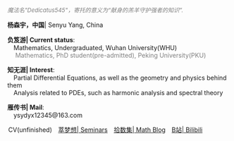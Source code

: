 <style>
.bjimg{
  position: fixed;
  top: 0;
  left: 0;
  width:100%;
height:100%;
min-width: 1000px;
z-index:-10;
zoom: 1;
  background-image: url(https://github.com/SenyuYangPDELearner/SenyuYangPDELearner.github.io/blob/main/images/1701785178015.jpeg?raw=true);
  background-repeat: no-repeat;
  background-size: contain;
  background-position: center 0;
  opacity: 0.3;
  }
</style>
<head>    
<script src="https://cdn.mathjax.org/mathjax/latest/MathJax.js?config=TeX-AMS-MML_HTMLorMML" type="text/javascript"></script>
<script type="text/x-mathjax-config">
MathJax.Hub.Config({
        tex2jax: {
        skipTags: ['script', 'noscript', 'style', 'textarea', 'pre'],
        inlineMath: [['$','$']]
        }
});
</script>
</head>
<div class="bjimg"></div>

*<font size="2" color="grey">魔法名"Dedicatus545"，寄托的意义为“献身的羔羊守护强者的知识”. </font>*

<p><b>杨森宇，中国</b>| Senyu Yang, China</p>
<p><b>负笈游| Current status</b>: <br>
  &emsp;Mathematics, Undergraduated, Wuhan University(WHU)<br>
  &emsp;<font color="grey"> Mathematics, PhD student(pre-admitted), Peking University(PKU) </font> </p>
<p><b>知无涯| Interest</b>: <br> 
  &emsp;Partial Differential Equations, as well as the geometry and physics behind them<br>
  &emsp;Analysis related to PDEs, such as harmonic analysis and spectral theory</p>
<p><b>雁传书| Mail</b>: <br>
  &emsp;ysydyx12345@163.com</p>
<a style="margin-left: 2px">CV(unfinished)</a>&emsp;<a href="seminars" target="_blank">萃梦想| Seminars</a>&emsp;<a href="blog" target="_blank">拾数集| Math Blog</a>&emsp;<a href="https://space.bilibili.com/693415657?spm_id_from=333.1007.0.0" target="_blank">B站| Bilibili</a>
